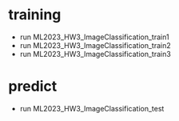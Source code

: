# training
* run ML2023_HW3_ImageClassification_train1
* run ML2023_HW3_ImageClassification_train2
* run ML2023_HW3_ImageClassification_train3

# predict
* run ML2023_HW3_ImageClassification_test